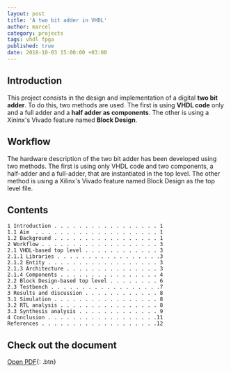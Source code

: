 ```yaml
---
layout: post
title: 'A two bit adder in VHDL'
author: marcel
category: projects
tags: vhdl fpga
published: true
date: 2018-10-03 15:00:00 +03:00
---
```


## Introduction
This project consists in the design and implementation of a digital **two bit adder**. To do this, two methods are used. The first is using **VHDL code** only and a full adder and a **half adder as components**. The other is using a Xininx's Vivado feature named **Block Design**.

## Workflow
The hardware description of the two bit adder has been developed using two methods. The first is using only VHDL code and two components, a half-adder and a full-adder, that are instantiated in the top level. The other method is using a Xilinx's Vivado feature named Block Design as the top level file.

## Contents
```
1 Introduction . . . . . . . . . . . . . . . . . 1
1.1 Aim  . . . . . . . . . . . . . . . . . . . . 1
1.2 Background . . . . . . . . . . . . . . . . . 1
2 Workflow . . . . . . . . . . . . . . . . . . . 3
2.1 VHDL-based top level . . . . . . . . . . . . 3
2.1.1 Libraries . . . . . . . . . . . . . . . . .3
2.1.2 Entity . . . . . . . . . . . . . . . . . . 3
2.1.3 Architecture . . . . . . . . . . . . . . . 3
2.1.4 Components . . . . . . . . . . . . . . . . 4
2.2 Block Design-based top level . . . . . . . . 6
2.3 Testbench . . . . . . . . . . . . . . . . . .7
3 Results and discussion . . . . . . . . . . . . 8
3.1 Simulation . . . . . . . . . . . . . . . . . 8
3.2 RTL analysis . . . . . . . . . . . . . . . . 8
3.3 Synthesis analysis . . . . . . . . . . . . . 9
4 Conclusion . . . . . . . . . . . . . . . . . .11
References . . . . . . . . . . . . . . . . . . .12
```

## Check out the document
[Open PDF](https://1drv.ms/b/s!AtguJR4tix_G7CgExuTcDRj522pv){: .btn}
